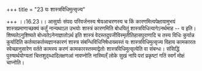 +++
title = "23 यः शास्त्रविधिमुत्सृज्य"

+++
।।16.23।। आसुर्याः संपदः परिवर्जनस्य श्रेयआचरणस्य च किं
कारणमित्यपेक्षायामुभयं शास्त्रप्रमाणाच्छक्यं कर्तुं नान्यथाऽत उभयोः
शास्त्रं कारणमिति बोधयितुं शास्त्रविधित्यागेऽनर्थमाह -- य इति।
शिष्यतेऽनुशिष्यते बोध्यतेऽनेनाज्ञातोऽर्थ इति शास्त्रं
वेदस्तदुपजीविस्मृतीतिहासपुराणादि च तस्य विधिः कुर्यान्न कुर्यादिति
कर्तव्याकर्तव्यज्ञानकारणं शास्त्र संबन्धिविधिनिषेधाख्यस्तं यः
शास्त्रविधिमुत्सृज्य विहाय कामकारतः स्वेच्छानुसारेण वर्तते कामस्य करणं
कामकारस्तस्माद्वेतोः शास्त्रविधिमुत्सृत्येति वा संबन्धः। संसिद्धिं
पुरुषार्थयोग्यतां चित्तशुद्य्धादिलक्षणआं नावप्नोति नास्मिल्ँ लोके सुखं
नापि परां प्रकृष्टां गतिं स्वर्गं मोक्षं चाप्नोति।
